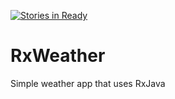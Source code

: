[![Stories in Ready](https://badge.waffle.io/joostfunkekupper/RxWeather.png?label=ready&title=Ready)](https://waffle.io/joostfunkekupper/RxWeather)
# RxWeather

Simple weather app that uses RxJava